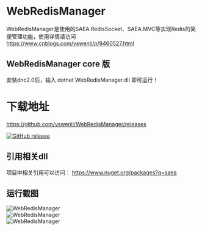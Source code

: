 # WebRedisManager
WebRedisManager是使用的SAEA.RedisSocket、SAEA.MVC等实现Redis的简便管理功能，使用详情请访问<a href="https://www.cnblogs.com/yswenli/p/9460527.html" target="_blank">https://www.cnblogs.com/yswenli/p/9460527.html</a>
## WebRedisManager core 版
安装dnc2.0后，输入 dotnet WebRedisManager.dll 即可运行！
<br/>
# 下载地址
<a href="https://github.com/yswenli/WebRedisManager/releases" target="_blank">https://github.com/yswenli/WebRedisManager/releases</a>

[![GitHub release](https://img.shields.io/github/release/yswenli/webredismanager.svg)](https://github.com/yswenli/webredismanager/releases)

## 引用相关dll
项目中相关引用可以访问： https://www.nuget.org/packages?q=saea

## 运行截图

<img src="https://github.com/yswenli/WebRedisManager/blob/master/WebRedisManager.png?raw=true" alt="WebRedisManager"/><br/>
<img src="https://github.com/yswenli/WebRedisManager/blob/master/WebRedisManager1.png?raw=true" alt="WebRedisManager"/><br/>
<img src="https://github.com/yswenli/WebRedisManager/blob/master/WebRedisManager2.png?raw=true" alt="WebRedisManager"/><br/>
